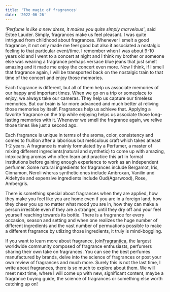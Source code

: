 ```yaml
---
title: 'The magic of fragrances'
date: '2022-06-26'
---
```


_'Perfume is like a new dress, it makes you quite simply marvelous'_, said Estee Lauder. Simply, fragrances make us feel pleasant. I was quite intrigued from childhood about fragrances.
Whenever I smelt a good fragrance, it not only made me feel good but also it associated a nostalgic feeling to that particular event/time. I remember when I was about 9-10 years old and I went to a concert at night and I think my brother or someone else was wearing a fragrance perhaps versace blue jeans that just smelt amazing and it made me enjoy the concert even more.
Now I think, if I smell that fragrance again, I will be transported back on the nostalgic train to that time of the concert and enjoy those memories.

Each fragrance is different, but all of them help us associate memories of our happy and important times. When we go on a trip or someplace to enjoy, we always take our cameras. They help us capture our timeless memories. But our brain is far more advanced and much better at reliving those memories by itself. Fragrances help us achieve that. Applying a favorite fragrance on the trip while enjoying helps us associate those long-lasting memories with it. Whenever we smell the fragrance again, we relive those times like just a second ago.


Each fragrance is unique in terms of the aroma, color, consistency and comes to fruition after a laborious but meticulous craft which takes atleast 1-2 years. A fragrance is mainly formulated by a Perfumer, a master of mixing different ingredients(natural and synthetic) to come up with amazing, intoxicating aromas who often learn and practice this art in formal institutions before gaining enough experience to work as an independent perfumer. Some natural ingredients for fragrances include 
Bergamot, Iris, Cinnamon, Neroli wheras synthetic ones include Ambroxan, Vanilin and Aldehyde and expensive ingredients include Oud(Agarwood), Rose, Ambergris.


There is something special about fragrances when they are applied, how they make you feel like you are home even if you are in a foreign land, how they cheer you up no matter what mood you are in, how they can make a person irrestible even if they are a stranger, until they dry off and your feel yourself reaching towards its bottle. There is a fragrance for every occasion, season and setting and when one realizes the huge number of different ingredients and the vast number of permuations possible to make a different fragrance by utlizing those ingredients, it truly is mind-boggling.


If you want to learn more about fragrance, join[Fragrantica](https://www.fragrantica.com), the largest worldwide community composed of fragrance enthusiasts, perfumers sharing their own take on fragrances. You can see the best perfumes manufactured by brands, delve into the science of fragrances or post your own review of fragrances and much more. Surely this is not the last time, I write about fragrances, there is so much to explore about them. We will meet next time, where I will come up with new, significant content, maybe a fragrance buying guide, the science of fragrances or something else worth catching up on!
